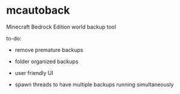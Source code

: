 # mcautoback

Minecraft Bedrock Edition world backup tool

to-do:

- remove premature backups

- folder organized backups

- user friendly UI

- spawn threads to have multiple backups running simultaneously
